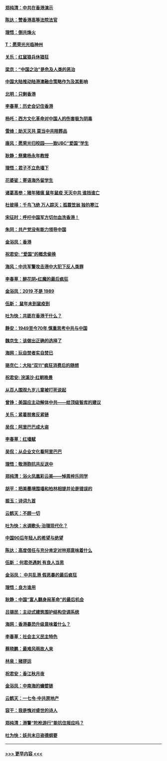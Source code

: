 #### [郑纯清：中共在香港演示](../pages/nsc993/n11670539.md?t=11220501) 
#### [陈达：赞香港高等法院法官](../pages/nsc993/n11669542.md?t=11220501) 
#### [理悟：倒共烽火](../pages/nsc993/n11668844.md?t=11220501) 
#### [T：愿荣光光临神州](../pages/nsc993/n11668421.md?t=11220501) 
#### [关乐：红鼠狼兵休猖狂](../pages/nsc993/n11668378.md?t=11220501) 
#### [梁京：“中国之治”是危及人类的恶治](../pages/nsc993/n11668328.md?t=11220501) 
#### [中国大陆推动陆港澳融合策略作为及其影响](../pages/nsc993/n11668157.md?t=11220501) 
#### [北明：只剩香港](../pages/nsc993/n11668002.md?t=11220501) 
#### [李春草：历史会记住香港](../pages/nsc993/n11667927.md?t=11220501) 
#### [杨吒：西方文化革命对中国人的伤害极为阴毒](../pages/nsc993/n11664521.md?t=11220501) 
#### [雪绮：助天灭共 莫当中共陪葬品](../pages/nsc993/n11662650.md?t=11220501) 
#### [唐风：愿荣光归校园——致UBC“爱国”学生](../pages/nsc993/n11662194.md?t=11220501) 
#### [耿静：祭奠杨永年教授](../pages/nsc993/n11662514.md?t=11220501) 
#### [理悟：君子不立危墙下](../pages/nsc993/n11662172.md?t=11220501) 
#### [花婆娑：寄语海外留学生](../pages/nsc993/n11662121.md?t=11220501) 
#### [诸葛高参：猪年猪瘟 鼠年鼠疫 天灭中共 谁挡谁亡](../pages/nsc993/n11661980.md?t=11220501) 
#### [杜彼得：千鸟飞绝 万人踪灭；孤蓑笠翁 独钓寒江](../pages/nsc993/n11661170.md?t=11220501) 
#### [宋征时：呼吁中国军方切勿血洗香港！](../pages/nsc993/n11415318.md?t=11220501) 
#### [朱同：共产党没有能力领导中国](../pages/nsc993/n11660421.md?t=11220501) 
#### [金浴凤：香港](../pages/nsc993/n11660419.md?t=11220501) 
#### [祝君安: “爱国”的概念偷换](../pages/nsc993/n11659706.md?t=11220501) 
#### [海风：中共军警攻击港中大犯下反人类罪](../pages/nsc993/n11659632.md?t=11220501) 
#### [李春草：醉花阴•红魔的最后疯狂](../pages/nsc993/n11659287.md?t=11220501) 
#### [金浴凤：2019 不是 1989](../pages/nsc993/n11657663.md?t=11220501) 
#### [伍新： 鼠年未到鼠疫到](../pages/nsc993/n11655098.md?t=11220501) 
#### [吐为快：共匪在香港干什么？](../pages/nsc993/n11654891.md?t=11220501) 
#### [静安：1949至今70年 慎重思考中共与中国](../pages/nsc993/n11651244.md?t=11220501) 
#### [魏京生：该做出正确的选择了](../pages/nsc993/n11653084.md?t=11220501) 
#### [海网：玩自焚者实自焚已](../pages/nsc993/n11652423.md?t=11220501) 
#### [骆克仁：大陆“双11”疯狂消费后的随想](../pages/nsc993/n11652305.md?t=11220501) 
#### [祝君安: 浣溪沙·红朝晚景](../pages/nsc993/n11652258.md?t=11220501) 
#### [从百人围观九岁儿童被打死说起](../pages/nsc993/n11651030.md?t=11220501) 
#### [曾铮：美国应主动解体中共——给顶级智库的建议](../pages/nsc993/n11649888.md?t=11220501) 
#### [关乐：紧着脱套反紧链](../pages/nsc993/n11649069.md?t=11220501) 
#### [吴侃：阿里巴巴成大盗](../pages/nsc993/n11645523.md?t=11220501) 
#### [李春草：红墙赋](../pages/nsc993/n11646389.md?t=11220501) 
#### [吴侃：从企业文化看阿里巴巴](../pages/nsc993/n11645476.md?t=11220501) 
#### [理悟：敬港胞抗共反送中](../pages/nsc993/n11645466.md?t=11220501) 
#### [郑纯清：浴火凤凰彩云美——悼周梓乐同学](../pages/nsc993/n11645155.md?t=11220501) 
#### [胡平：把美墨境围墙和柏林相提并论是错误的](../pages/nsc993/n11645134.md?t=11220501) 
#### [振玉：诗词九首](../pages/nsc993/n11644081.md?t=11220501) 
#### [云鹤天：不顾一切](../pages/nsc993/n11643508.md?t=11220501) 
#### [吐为快：水调歌头·治理现代化？](../pages/nsc993/n11643485.md?t=11220501) 
#### [中国90后年轻人的希望与绝望](../pages/nsc993/n11642317.md?t=11220501) 
#### [陈达：高度信任与充分肯定对林郑意味着什么](../pages/nsc993/n11641441.md?t=11220501) 
#### [伍新 ：何君尧遇刺 有良人当思](../pages/nsc993/n11641503.md?t=11220501) 
#### [金浴凤： 中共乱港  假恶暴的最后疯狂](../pages/nsc993/n11641495.md?t=11220501) 
#### [理悟：良方谁用](../pages/nsc993/n11641463.md?t=11220501) 
#### [耿静：中国“富人翻身闹革命”的最后机会](../pages/nsc993/n11640655.md?t=11220501) 
#### [吕锡民：主动式建筑围护结构空调系统](../pages/nsc993/n11640168.md?t=11220501) 
#### [海网：香港暴恐升级意味着什么？](../pages/nsc993/n11635904.md?t=11220501) 
#### [李春草：社会主义民主特色](../pages/nsc993/n11634657.md?t=11220501) 
#### [蔡晓鹏：最难风雨故人来](../pages/nsc993/n11633145.md?t=11220501) 
#### [林泉：猪猡运](../pages/nsc993/n11631469.md?t=11220501) 
#### [祝君安：香江秋月夜](../pages/nsc993/n11631440.md?t=11220501) 
#### [金浴凤：中南海的蟾嬖链](../pages/nsc993/n11631290.md?t=11220501) 
#### [云鹤天：一七令·中共房地产](../pages/nsc993/n11630084.md?t=11220501) 
#### [容干：我是愧对盛世的诗人](../pages/nsc993/n11630059.md?t=11220501) 
#### [郑纯清：港警“陀枪游行”能抗住报应吗？](../pages/nsc993/n11629999.md?t=11220501) 
#### [吐为快：妖共末日盗德纲要](../pages/nsc993/n11628610.md?t=11220501) 

----
#### [ >>> 更早内容 <<< ](../indexes/nsc993-earlier.md)
